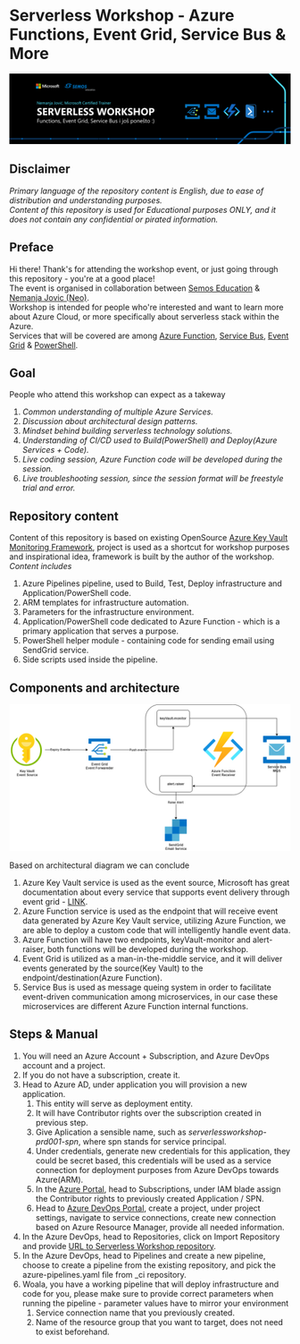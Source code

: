 # Serverless Workshop - Azure Functions, Event Grid, Service Bus &amp; More  

![Workshop.png](.img/workshop.png)  

## Disclaimer  

*Primary language of the repository content is English, due to ease of distribution and understanding purposes.*  
*Content of this repository is used for Educational purposes ONLY, and it does not contain any confidential or pirated information.*  

## Preface  

Hi there! Thank's for attending the workshop event, or just going through this repository - you're at a good place!  
The event is organised in collaboration between [Semos Education](https://semosedu.com.mk/Home_page.aspx) & [Nemanja Jovic (Neo)](https://www.linkedin.com/in/neopsyon).  
Workshop is intended for people who're interested and want to learn more about Azure Cloud, or more specifically about serverless stack within the Azure.  
Services that will be covered are among [Azure Function](https://docs.microsoft.com/en-us/azure/azure-functions/#:~:text=Azure%20Functions%20is%20a%20cloud,provides%20serverless%20compute%20for%20Azure.), [Service Bus](https://docs.microsoft.com/en-us/azure/service-bus-messaging/service-bus-messaging-overview),  [Event Grid](https://azure.microsoft.com/en-us/services/event-grid/#resources) & [PowerShell](https://docs.microsoft.com/en-us/powershell/scripting/overview?view=powershell-7.1).

## Goal  

People who attend this workshop can expect as a takeway

1. *Common understanding of multiple Azure Services.*
2. *Discussion about architectural design patterns.*
3. *Mindset behind building serverless technology solutions.*
4. *Understanding of CI/CD used to Build(PowerShell) and Deploy(Azure Services + Code).*
5. *Live coding session, Azure Function code will be developed during the session.*
6. *Live troubleshooting session, since the session format will be freestyle trial and error.*

## Repository content  

Content of this repository is based on existing OpenSource [Azure Key Vault Monitoring Framework](https://github.com/schubergphilis/keyVault-monitoring-framework), project is used as a shortcut for workshop purposes and inspirational idea, framework is built by the author of the workshop.  
*Content includes*  

1. Azure Pipelines pipeline, used to Build, Test, Deploy infrastructure and Application/PowerShell code.
2. ARM templates for infrastructure automation.
3. Parameters for the infrastructure environment.
4. Application/PowerShell code dedicated to Azure Function - which is a primary application that serves a purpose.
5. PowerShell helper module - containing code for sending email using SendGrid service.
6. Side scripts used inside the pipeline.  

## Components and architecture  

![Architecture.png](.img/architecture.png)

Based on architectural diagram we can conclude  

1. Azure Key Vault service is used as the event source, Microsoft has great documentation about every service that supports event delivery through event grid - [LINK](https://docs.microsoft.com/en-us/azure/event-grid/event-schema-key-vault?tabs=event-grid-event-schema).
2. Azure Function service is used as the endpoint that will receive event data generated by Azure Key Vault service, utilizing Azure Function, we are able to deploy a custom code that will intelligently handle event data.
3. Azure Function will have two endpoints, keyVault-monitor and alert-raiser, both functions will be developed during the workshop.
4. Event Grid is utilized as a man-in-the-middle service, and it will deliver events generated by the source(Key Vault) to the endpoint/destination(Azure Function).
5. Service Bus is used as message queing system in order to facilitate event-driven communication among microservices, in our case these microservices are different Azure Function internal functions.

## Steps & Manual

1. You will need an Azure Account + Subscription, and Azure DevOps account and a project.  
2. If you do not have a subscription, create it.  
3. Head to Azure AD, under application you will provision a new application.  
   1. This entity will serve as deployment entity.
   2. It will have Contributor rights over the subscription created in previous step.
   3. Give Aplication a sensible name, such as *serverlessworkshop-prd001-spn*, where spn stands for service principal.
   4. Under credentials, generate new credentials for this application, they could be secret based, this credentials will be used as a service connection for deployment purposes from Azure DevOps towards Azure(ARM).
   5. In the [Azure Portal](https://portal.azure.com), head to Subscriptions, under IAM blade assign the Contributor rights to previously created Application / SPN.
   6. Head to [Azure DevOps Portal](https://dev.azure.com), create a project, under project settings, navigate to service connections, create new connection based on Azure Resource Manager, provide all needed information.
4. In the Azure DevOps, head to Repositories, click on Import Repository and provide [URL to Serverless Workshop repository](https://github.com/neopsyon/semos-azure-serverlessworkshop.git).
5. In the Azure DevOps, head to Pipelines and create a new pipeline, choose to create a pipeline from the existing repository, and pick the azure-pipelines.yaml file from _ci repository.
6. Woala, you have a working pipeline that will deploy infrastructure and code for you, please make sure to provide correct parameters when running the pipeline - parameter values have to mirror your environment
   1. Service connection name that you previously created.
   2. Name of the resource group that you want to target, does not need to exist beforehand.
